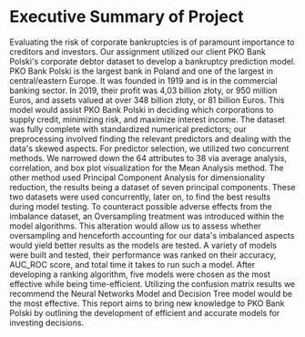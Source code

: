 # Executive Summary of Project
Evaluating the risk of corporate bankruptcies is of paramount importance to creditors and investors. Our assignment utilized our client PKO Bank Polski's corporate debtor dataset to develop a bankruptcy prediction model. PKO Bank Polski is the largest bank in Poland and one of the largest in central/eastern Europe. It was founded in 1919 and is in the commercial banking sector. In 2019, their profit was 4,03 billion złoty, or 950 million Euros, and assets valued at over 348 billion złoty, or 81 billion Euros. This model would assist PKO Bank Polski in deciding which corporations to supply credit, minimizing risk, and maximize interest income. The dataset was fully complete with standardized numerical predictors; our preprocessing involved finding the relevant predictors and dealing with the data's skewed aspects. For predictor selection, we utilized two concurrent methods. We narrowed down the 64 attributes to 38 via average analysis, correlation, and box plot visualization for the Mean Analysis method. The other method used Principal Component Analysis for dimensionality reduction, the results being a dataset of seven principal components. These two datasets were used concurrently, later on, to find the best results during model testing. To counteract possible adverse effects from the imbalance dataset, an Oversampling treatment was introduced within the model algorithms. This alteration would allow us to assess whether oversampling and henceforth accounting for our data's imbalanced aspects would yield better results as the models are tested. A variety of models were built and tested, their performance was ranked on their accuracy, AUC_ROC score, and total time it takes to run such a model. After developing a ranking algorithm, five models were chosen as the most effective while being time-efficient. Utilizing the confusion matrix results we recommend the Neural Networks Model and Decision Tree model would be the most effective. This report aims to bring new knowledge to PKO Bank Polski by outlining the development of efficient and accurate models for investing decisions.
